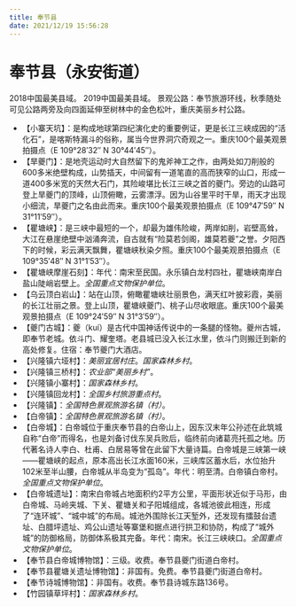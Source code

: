 ```yaml
---
title: 奉节县
date: 2021/12/19 15:56:28
---
```


# 奉节县（永安街道）
2018中国最美县域。
2019中国最美县域。
景观公路：奉节旅游环线，秋季随处可见公路两旁及向四面延伸至树林中的金色松叶，重庆美丽乡村公路。

* 【小寨天坑】：是构成地球第四纪演化史的重要例证，更是长江三峡成因的“活化石”，是喀斯特漏斗的俗称，属当今世界洞穴奇观之一。重庆100个最美观景拍摄点（E 109°28′32″ N 30°44′45″）。
* 【旱夔门】：是地壳运动时大自然留下的鬼斧神工之作，由两处如刀削般的600多米绝壁构成，山势插天，中间留有一道笔直的高而狭窄的山口，形成一道400多米宽的天然大石门，其险峻堪比长江三峡之首的夔门。旁边的山路可登上旱夔门的顶峰，山顶俯瞰，云雾漂浮。因为山谷里平时干旱，雨天才出现小细流，旱夔门之名由此而来。重庆100个最美观景拍摄点（E 109°47′59″ N 31°11′59″）。
* 【瞿塘峡】：是三峡中最短的一个，却最为雄伟险峻，两岸如削，岩壁高耸，大江在悬崖绝壁中汹涌奔流，自古就有“险莫若剑阁，雄莫若夔”之誉。夕阳西下的时候，彩云满天飘舞，瞿塘峡秋染夕照。重庆100个最美观景拍摄点（E 109°35′48″ N 31°1′53″）。
* 【瞿塘峡摩崖石刻】：年代：南宋至民国。永乐镇白龙村四社，瞿塘峡南岸白盐山陡峭岩壁上。*全国重点文物保护单位*。
* 【乌云顶白岩山】：站在山顶，俯瞰瞿塘峡壮丽景色，满天红叶披彩霞，美丽的长江壮丽之景。登上山顶，瞿塘峡夔门、桃子山尽收眼底。重庆100个最美观景拍摄点（E 109°24′59″ N 31°3′59″）。
* 【夔门古城】：夔（kuí）是古代中国神话传说中的一条腿的怪物。夔州古城，即奉节老城。依斗门、耀奎塔。老县城已没入长江水里，依斗门则搬迁到新的高处修复。住宿：奉节夔门大酒店。
* 【兴隆镇六垭村】：*美丽宜居村庄*。*国家森林乡村*。
* 【兴隆镇三桥村】：*农业部“美丽乡村”*。
* 【兴隆镇小寨村】：*国家森林乡村*。
* 【兴隆镇回龙村】：*全国乡村旅游重点村*。
* 【兴隆镇】：*全国特色景观旅游名镇（村）*。
* 【白帝镇】：*全国特色景观旅游名镇（村）*。
* 【白帝城】：白帝城位于重庆奉节县的白帝山上，因东汉末年公孙述在此筑城自称“白帝”而得名，也是刘备讨伐东吴兵败后，临终前向诸葛亮托孤之地。历代著名诗人李白、杜甫、白居易等曾在此留下大量诗篇。白帝城是三峡第一峡——瞿塘峡的起点，原本高出长江水面160米，三峡库区蓄水后，水位抬升102米至半山腰，白帝城从半岛变为“孤岛”。年代：明至清。白帝镇白帝村。*全国重点文物保护单位*。
* 【白帝城遗址】：南宋白帝城占地面积约2平方公里，平面形状近似于马形，由白帝城、马岭夹城、下关、瞿塘关和子阳城组成，各城池彼此相连，形成了“连环城”、“城中城”的布局。城池外围除长江天堑外，还发现有擂鼓台遗址、白腊坪遗址、鸡公山遗址等寨堡和据点进行拱卫和协防，构成了“城外城”的防御格局，防御体系极其完备。年代：南宋。长江三峡峡口。*全国重点文物保护单位*。
* 【奉节县白帝城博物馆】：三级。收费。奉节县夔门街道白帝村。
* 【奉节县瞿塘关遗址博物馆】：非国有。免费。奉节县夔门街道白帝村。
* 【奉节诗城博物馆】：非国有。收费。奉节县诗城东路136号。
* 【竹园镇草坪村】：*国家森林乡村*。
